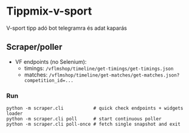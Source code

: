 # Tippmix-v-sport
V-sport tipp adó bot telegramra és adat kaparás

## Scraper/poller

- VF endpoints (no Selenium):
  - timings: `/vflmshop/timeline/get-timings/get-timings.json`
  - matches: `/vflmshop/timeline/get-matches/get-matches.json?competition_id=...`

### Run

```
python -m scraper.cli           # quick check endpoints + widgets loader
python -m scraper.cli poll      # start continuous poller
python -m scraper.cli poll-once # fetch single snapshot and exit
```

